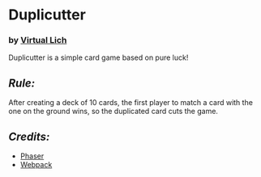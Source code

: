 # Duplicutter
### by [Virtual Lich](https://virtuallich.com)

Duplicutter is a simple card game based on pure luck!

## _Rule:_

After creating a deck of 10 cards, the first player to match a card with the one on the ground wins, so the duplicated card cuts the game.

## _Credits:_

- [Phaser](https://github.com/phaserjs/phaser)
- [Webpack](https://github.com/webpack/webpack)
